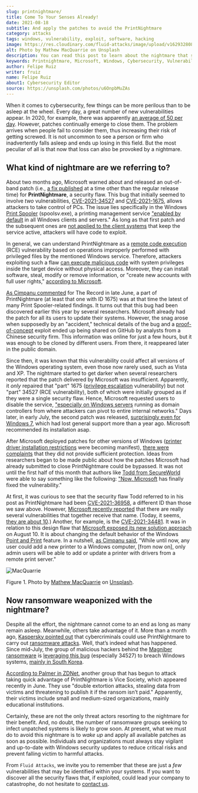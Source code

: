 ```yaml
---
slug: printnightmare/
title: Come To Your Senses Already!
date: 2021-08-18
subtitle: And apply the patches to avoid the PrintNightmare
category: attacks
tags: windows, vulnerability, exploit, software, hacking
image: https://res.cloudinary.com/fluid-attacks/image/upload/v1629328080/blog/printnightmare/cover_printnightmare_nmy9z1.webp
alt: Photo by Mathew MacQuarrie on Unsplash
description: You can read this post to learn about the nightmare that started to emerge within Windows months ago, which may affect many of its users, including you.
keywords: Printnightmare, Microsoft, Windows, Cybersecurity, Vulnerability, Ransomware, Pentesting, Ethical Hacking
author: Felipe Ruiz
writer: fruiz
name: Felipe Ruiz
about1: Cybersecurity Editor
source: https://unsplash.com/photos/u6OnpbMuZAs
---
```


When it comes to cybersecurity, few things can be more perilous than to
be asleep at the wheel. Every day, a great number of new vulnerabilities
appear. In 2020, for example, there was apparently [an average of 50 per
day](https://www.securitymagazine.com/articles/94602-record-number-of-critical-and-high-severity-vulnerabilities-were-logged-to-the-nist-nvd-in-2020).
However, patches continually emerge to close them. The problem arrives
when people fail to consider them, thus increasing their risk of getting
screwed. It is not uncommon to see a person or firm who inadvertently
falls asleep and ends up losing in this field. But the most peculiar of
all is that now that loss can also be provoked by a nightmare.

## What kind of nightmare are we referring to?

About two months ago, Microsoft warned about and released an out-of-band
patch (i.e., [a fix
published](https://whatis.techtarget.com/definition/out-of-band-patch)
at a time other than the regular release time) for **PrintNightmare**, a
security flaw. This bug that initially seemed to involve *two*
vulnerabilities,
[CVE-2021-34527](https://msrc.microsoft.com/update-guide/vulnerability/CVE-2021-34527)
and
[CVE-2021-1675](https://msrc.microsoft.com/update-guide/vulnerability/CVE-2021-1675),
allows attackers to take control of PCs. The issue lies specifically in
the Windows [Print
Spooler](https://docs.microsoft.com/en-us/windows/win32/printdocs/print-spooler)
(spoolsv.exe), a printing management service ["enabled by
default](https://www.semperis.com/blog/what-you-need-to-know-about-printnightmare-the-critical-windows-print-spooler-vulnerability/)
in all Windows clients and servers." As long as that first patch and the
subsequent ones are [not applied to the client
systems](https://www.zdnet.com/article/install-immediately-microsoft-delivers-emergency-patch-for-printnightmare-security-bug/)
that keep the service active, attackers will have code to exploit.

In general, we can understand PrintNightmare as a [remote code
execution](https://encyclopedia.kaspersky.com/glossary/remote-code-execution-rce/)
(RCE) vulnerability based on operations improperly performed with
privileged files by the mentioned Windows service. Therefore, attackers
exploiting such a flaw [can execute malicious
code](https://encyclopedia.kaspersky.com/glossary/remote-code-execution-rce/)
with system privileges inside the target device without physical access.
Moreover, they can install software, steal, modify or remove
information, or "create new accounts with full user rights," [according
to
Microsoft](https://msrc.microsoft.com/update-guide/vulnerability/CVE-2021-34527).

[As Cimpanu
commented](https://therecord.media/poc-released-for-dangerous-windows-printnightmare-bug/)
for The Record in late June, a part of PrintNightmare (at least that one
with ID 1675) was at that time the latest of many Print Spooler-related
findings. It turns out that this bug had been discovered earlier this
year by several researchers. Microsoft already had the patch for all its
users to update their systems. However, the snag arose when supposedly
by an "accident," technical details of the bug and a
[proof-of-concept](https://encyclopedia.kaspersky.com/glossary/poc-proof-of-concept/)
exploit ended up being shared on GitHub by analysts from a Chinese
security firm. This information was online for just a few hours, but it
was enough to be cloned by different users. From there, it reappeared
later in the public domain.

Since then, it was known that this vulnerability could affect all
versions of the Windows operating system, even those now rarely used,
such as Vista and XP. The nightmare started to get darker when several
researchers reported that the patch delivered by Microsoft was
insufficient. Apparently, it *only* repaired that "part" 1675
([privilege
escalation](https://encyclopedia.kaspersky.com/glossary/privilege-escalation/)
vulnerability) but not "part" 34527 (RCE vulnerability), both of which
were initially grouped as if they were a single security flaw. Hence,
Microsoft requested users to disable the service, ["especially on
Windows
servers](https://therecord.media/poc-released-for-dangerous-windows-printnightmare-bug/)
running as domain controllers from where attackers can pivot to entire
internal networks." Days later, in early July, the second patch was
released, [surprisingly even for
Windows 7](https://www.zdnet.com/article/install-immediately-microsoft-delivers-emergency-patch-for-printnightmare-security-bug/),
which had lost general support more than a year ago. Microsoft
recommended its installation asap.

After Microsoft deployed patches for other versions of Windows ([printer
driver installation
restrictions](https://support.microsoft.com/en-us/topic/kb5005010-restricting-installation-of-new-printer-drivers-after-applying-the-july-6-2021-updates-31b91c02-05bc-4ada-a7ea-183b129578a7)
were becoming manifest), [there were
complaints](https://www.zdnet.com/article/get-updating-microsoft-delivers-printnightmare-patch-for-more-windows-versions/)
that they did not provide sufficient protection. Ideas from researchers
began to be made public about how the patches Microsoft had already
submitted to close PrintNightmare could be bypassed. It was not until
the first half of this month that authors like [Todd from
SecureWorld](https://www.secureworld.io/industry-news/author/drew-todd)
were able to say something like the following: ["Now,
Microsoft](https://www.secureworld.io/industry-news/microsoft-printnightmare-vulnerability)
has finally fixed the vulnerability."

At first, it was curious to see that the security flaw Todd referred to
in his post as PrintNightmare had been
[CVE-2021-36958](https://msrc.microsoft.com/update-guide/vulnerability/CVE-2021-36958),
a different ID than those we saw above. However, [Microsoft recently
reported](https://msrc-blog.microsoft.com/2021/08/10/point-and-print-default-behavior-change/)
that there are really several vulnerabilities that together receive that
name. (Today, it seems, [they are
about 10](https://therecord.media/printnightmare-vulnerability-weaponized-by-magniber-ransomware-gang/).)
Another, for example, is the
[CVE-2021-34481](https://msrc.microsoft.com/update-guide/en-US/vulnerability/CVE-2021-34481).
It was in relation to this design flaw that [Microsoft exposed its new
solution
approach](https://msrc-blog.microsoft.com/2021/08/10/point-and-print-default-behavior-change/)
on August 10. It is about changing the default behavior of the Windows
[Point and
Print](https://docs.microsoft.com/en-us/windows-hardware/drivers/print/introduction-to-point-and-print)
feature. In a nutshell, [as Cimpanu
said](https://therecord.media/microsoft-to-require-admin-rights-before-using-windows-point-and-print-feature/),
"While until now, any user could add a new printer to a Windows
computer, \[from now on\], only admin users will be able to add or
update a printer with drivers from a remote print server."

<div class="imgblock">

![MacQuarrie](https://res.cloudinary.com/fluid-attacks/image/upload/v1629334804/blog/printnightmare/macquarrie_qow9ny.webp)

<div class="title">

Figure 1. Photo by [Mathew
MacQuarrie](https://unsplash.com/@matmacq?utm_source=unsplash&utm_medium=referral&utm_content=creditCopyText)
on [Unsplash](https://unsplash.com/photos/KFdIgwm8HTs).

</div>

</div>

## Now ransomware weaponized with the nightmare?

Despite all the effort, the nightmare cannot come to an end as long as
many remain asleep. Meanwhile, others take advantage of it. More than a
month ago, [Kaspersky pointed
out](https://www.kaspersky.com/blog/printnightmare-vulnerability/40520/)
that cybercriminals could use PrintNightmare to carry out [ransomware
attacks](../ransomware/). Well, that’s indeed what has happened. Since
mid-July, the group of malicious hackers behind the [Magniber
ransomware](https://blog.malwarebytes.com/threat-analysis/2017/10/magniber-ransomware-exclusively-for-south-koreans/)
is [leveraging this
bug](https://therecord.media/printnightmare-vulnerability-weaponized-by-magniber-ransomware-gang/)
(especially 34527) to breach Windows systems, [mainly in South
Korea](https://www.crowdstrike.com/blog/magniber-ransomware-caught-using-printnightmare-vulnerability/).

[According to Palmer in
ZDNet](https://www.zdnet.com/article/ransomware-now-attackers-are-exploiting-windows-printnightmare-vulnerabilities/),
another group that has begun to attack taking quick advantage of
PrintNightmare is Vice Society, which appeared recently in June. They
use "double extortion attacks, stealing data from victims and
threatening to publish it if the ransom isn’t paid." Apparently, their
victims include small and medium-sized organizations, mainly educational
institutions.

Certainly, these are not the only threat actors resorting to the
nightmare for their benefit. And, no doubt, the number of ransomware
groups seeking to infect unpatched systems is likely to grow soon. At
present, what we must do to avoid this nightmare is to *wake up* and
apply all available patches as soon as possible. Individuals and
organizations must always stay vigilant and up-to-date with Windows
security updates to reduce critical risks and prevent falling victim to
harmful attacks.

From `Fluid Attacks`, we invite you to remember that these are just a
*few* vulnerabilities that may be identified within your systems. If you
want to discover all the security flaws that, if exploited, could lead
your company to catastrophe, do not hesitate to [contact
us](../../contact-us/).

